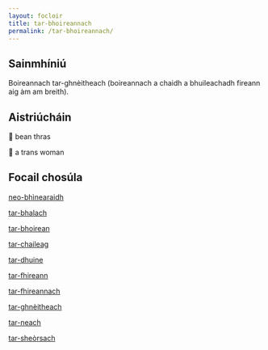 ```yaml
---
layout: focloir
title: tar-bhoireannach
permalink: /tar-bhoireannach/
---
```


## Sainmhíniú

Boireannach tar-ghnèitheach (boireannach a chaidh a bhuileachadh fireann aig àm am breith).

## Aistriúcháin

&#x1f3f4;&#xe0067;&#xe0062;&#xe0073;&#xe0063;&#xe0074;&#xe007f; bean thras

&#x1f3f4;&#xe0067;&#xe0062;&#xe0065;&#xe006e;&#xe0067;&#xe007f; a trans woman

## Focail chosúla

[neo-bhìnearaidh](https://faclair.lgbt/neo-bhinearaidh)

[tar-bhalach](https://faclair.lgbt/tar-bhalach)

[tar-bhoirean](https://faclair.lgbt/tar-bhoireann)

[tar-chaileag](https://faclair.lgbt/tar-chaileag)

[tar-dhuine](https://faclair.lgbt/tar-dhuine)

[tar-fhireann](https://faclair.lgbt/tar-fhireann)

[tar-fhireannach](https://faclair.lgbt/tar-fhireannach)

[tar-ghnèitheach](https://faclair.lgbt/tar-ghneitheach)

[tar-neach](https://faclair.lgbt/tar-neach)

[tar-sheòrsach](https://faclair.lgbt/tar-sheorsach)